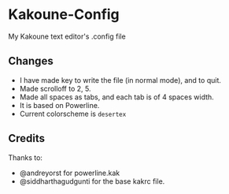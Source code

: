 # Kakoune-Config
My Kakoune text editor's .config file

## Changes
- I have made <ret> key to write the file (in normal mode), and <c-q> to quit.
- Made scrolloff to 2, 5.
- Made all spaces as tabs, and each tab is of 4 spaces width.
- It is based on Powerline.
- Current colorscheme is `desertex`
  
## Credits
Thanks to:
- @andreyorst for powerline.kak
- @siddharthagudgunti for the base kakrc file.
